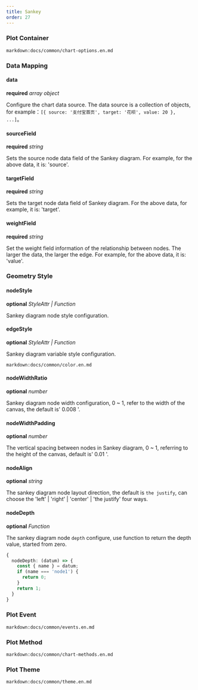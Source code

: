 ```yaml
---
title: Sankey
order: 27
---
```


### Plot Container

`markdown:docs/common/chart-options.en.md`

### Data Mapping

#### data

<description>**required** _array object_</description>

Configure the chart data source. The data source is a collection of objects, for example：`[{ source: '支付宝首页', target: '花呗', value: 20 }, ...]`。

#### sourceField

<description>**required** _string_</description>

Sets the source node data field of the Sankey diagram. For example, for the above data, it is: 'source'.

#### targetField

<description>**required** _string_</description>

Sets the target node data field of Sankey diagram. For the above data, for example, it is: 'target'.

#### weightField

<description>**required** _string_</description>

Set the weight field information of the relationship between nodes. The larger the data, the larger the edge. For example, for the above data, it is: 'value'.

### Geometry Style

#### nodeStyle

<description>**optional** _StyleAttr | Function_</description>

Sankey diagram node style configuration.

#### edgeStyle

<description>**optional** _StyleAttr | Function_</description>

Sankey diagram variable style configuration.

`markdown:docs/common/color.en.md`

#### nodeWidthRatio

<description>**optional** _number_</description>

Sankey diagram node width configuration, 0 ~ 1, refer to the width of the canvas, the default is' 0.008 '.

#### nodeWidthPadding

<description>**optional** _number_</description>

The vertical spacing between nodes in Sankey diagram, 0 ~ 1, referring to the height of the canvas, default is' 0.01 '.

#### nodeAlign

<description>**optional** _string_</description>

The sankey diagram node layout direction, the default is `the justify`, can choose the 'left' | 'right' | 'center' | 'the justify' four ways.

#### nodeDepth

<description>**optional** _Function_</description>

The sankey diagram node `depth` configure, use function to return the depth value, started from zero.

```ts
{
  nodeDepth: (datum) => {
    const { name } = datum;
    if (name === 'node1') {
      return 0;
    }
    return 1;
  }
}
```

### Plot Event

`markdown:docs/common/events.en.md`

### Plot Method

`markdown:docs/common/chart-methods.en.md`

### Plot Theme

`markdown:docs/common/theme.en.md`
